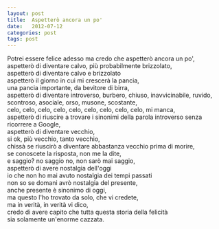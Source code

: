 ```yaml
---
layout: post
title:  Aspetterò ancora un po'
date:   2012-07-12
categories: post
tags: post
---
```

Potrei essere felice adesso ma credo che aspetterò ancora un po',  
aspetterò di diventare calvo, più probabilmente brizzolato,  
aspetterò di diventare calvo e brizzolato  
aspetterò il giorno in cui mi crescerà la pancia,  
una pancia importante, da bevitore di birra,  
aspetterò di diventare introverso, burbero, chiuso, inavvicinabile, ruvido, scontroso, asociale, orso, musone, scostante,  
celo, celo, celo, celo, celo, celo, celo, celo, celo, mi manca,  
aspetterò di riuscire a trovare i sinonimi della parola introverso senza ricorrere a Google,  
aspetterò di diventare vecchio,   
si ok, più vecchio, tanto vecchio,  
chissà se riuscirò a diventare abbastanza vecchio prima di morire,  
se conoscete la risposta, non me la dite,  
e saggio? no saggio no, non sarò mai saggio,  
aspetterò di avere nostalgia dell'oggi  
io che non ho mai avuto nostalgia dei tempi passati  
non so se domani avrò nostalgia del presente,  
anche presente è sinonimo di oggi,  
ma questo l'ho trovato da solo, che vi credete,  
ma in verità, in verità vi dico,  
credo di avere capito che tutta questa storia della felicità   
sia solamente un'enorme cazzata.
